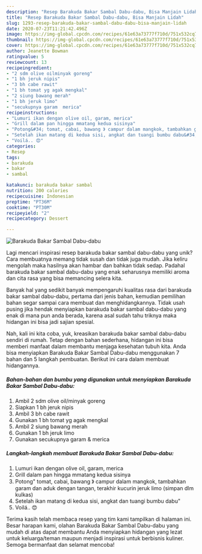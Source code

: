 ```yaml
---
description: "Resep Barakuda Bakar Sambal Dabu-dabu, Bisa Manjain Lidah"
title: "Resep Barakuda Bakar Sambal Dabu-dabu, Bisa Manjain Lidah"
slug: 1293-resep-barakuda-bakar-sambal-dabu-dabu-bisa-manjain-lidah
date: 2020-07-23T11:21:42.496Z
image: https://img-global.cpcdn.com/recipes/61e63a73777f710d/751x532cq70/barakuda-bakar-sambal-dabu-dabu-foto-resep-utama.jpg
thumbnail: https://img-global.cpcdn.com/recipes/61e63a73777f710d/751x532cq70/barakuda-bakar-sambal-dabu-dabu-foto-resep-utama.jpg
cover: https://img-global.cpcdn.com/recipes/61e63a73777f710d/751x532cq70/barakuda-bakar-sambal-dabu-dabu-foto-resep-utama.jpg
author: Jeanette Bowman
ratingvalue: 5
reviewcount: 13
recipeingredient:
- "2 sdm olive oilminyak goreng"
- "1 bh jeruk nipis"
- "3 bh cabe rawit"
- "1 bh tomat yg agak mengkal"
- "2 siung bawang merah"
- "1 bh jeruk limo"
- "secukupnya garam  merica"
recipeinstructions:
- "Lumuri ikan dengan olive oil, garam, merica"
- "Grill dalam pan hingga mmatang kedua sisinya"
- "Potong&#34; tomat, cabai, bawang 》 campur dalam mangkok, tambahkan garam dan aduk dengan tangan, terakhir kucurin jeruk limo (simpan dlm kulkas)"
- "Setelah ikan matang di kedua sisi, angkat dan tuangi bumbu dabu&#34;"
- "Voilá.. 😍"
categories:
- Resep
tags:
- barakuda
- bakar
- sambal

katakunci: barakuda bakar sambal 
nutrition: 200 calories
recipecuisine: Indonesian
preptime: "PT36M"
cooktime: "PT30M"
recipeyield: "2"
recipecategory: Dessert

---
```



![Barakuda Bakar Sambal Dabu-dabu](https://img-global.cpcdn.com/recipes/61e63a73777f710d/751x532cq70/barakuda-bakar-sambal-dabu-dabu-foto-resep-utama.jpg)

Lagi mencari inspirasi resep barakuda bakar sambal dabu-dabu yang unik? Cara membuatnya memang tidak susah dan tidak juga mudah. Jika keliru mengolah maka hasilnya akan hambar dan bahkan tidak sedap. Padahal barakuda bakar sambal dabu-dabu yang enak seharusnya memiliki aroma dan cita rasa yang bisa memancing selera kita.



Banyak hal yang sedikit banyak mempengaruhi kualitas rasa dari barakuda bakar sambal dabu-dabu, pertama dari jenis bahan, kemudian pemilihan bahan segar sampai cara membuat dan menghidangkannya. Tidak usah pusing jika hendak menyiapkan barakuda bakar sambal dabu-dabu yang enak di mana pun anda berada, karena asal sudah tahu triknya maka hidangan ini bisa jadi sajian spesial.


Nah, kali ini kita coba, yuk, kreasikan barakuda bakar sambal dabu-dabu sendiri di rumah. Tetap dengan bahan sederhana, hidangan ini bisa memberi manfaat dalam membantu menjaga kesehatan tubuh kita. Anda bisa menyiapkan Barakuda Bakar Sambal Dabu-dabu menggunakan 7 bahan dan 5 langkah pembuatan. Berikut ini cara dalam membuat hidangannya.

<!--inarticleads1-->

##### Bahan-bahan dan bumbu yang digunakan untuk menyiapkan Barakuda Bakar Sambal Dabu-dabu:

1. Ambil 2 sdm olive oil/minyak goreng
1. Siapkan 1 bh jeruk nipis
1. Ambil 3 bh cabe rawit
1. Gunakan 1 bh tomat yg agak mengkal
1. Ambil 2 siung bawang merah
1. Gunakan 1 bh jeruk limo
1. Gunakan secukupnya garam &amp; merica




<!--inarticleads2-->

##### Langkah-langkah membuat Barakuda Bakar Sambal Dabu-dabu:

1. Lumuri ikan dengan olive oil, garam, merica
1. Grill dalam pan hingga mmatang kedua sisinya
1. Potong&#34; tomat, cabai, bawang 》 campur dalam mangkok, tambahkan garam dan aduk dengan tangan, terakhir kucurin jeruk limo (simpan dlm kulkas)
1. Setelah ikan matang di kedua sisi, angkat dan tuangi bumbu dabu&#34;
1. Voilá.. 😍




Terima kasih telah membaca resep yang tim kami tampilkan di halaman ini. Besar harapan kami, olahan Barakuda Bakar Sambal Dabu-dabu yang mudah di atas dapat membantu Anda menyiapkan hidangan yang lezat untuk keluarga/teman maupun menjadi inspirasi untuk berbisnis kuliner. Semoga bermanfaat dan selamat mencoba!
